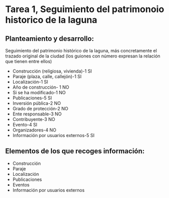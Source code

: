 # Tarea 1, Seguimiento del patrimonoio historico de la laguna
## Planteamiento y desarrollo:
Seguimiento del patrimonio histórico de la laguna, más concretamente el trazado original de la ciudad (los guiones con número expresan la relación que tienen entre ellos)

- Construcción (religiosa, vivienda)-1 SI
- Paraje (plaza, calle, callejón)-1 SI
- Localización-1 SI
- Año de construcción- 1 NO
- Si se ha modificado-1 NO
- Publicaciones-5 SI
- Inversión pública-2 NO
- Grado de protección-2 NO
- Ente responsable-3 NO
- Contribuyente-3 NO
- Evento-4 SI
- Organizadores-4 NO
- Información por usuarios externos-5 SI

## Elementos de los que recoges información:
- Construcción
- Paraje
- Localización
- Publicaciones
- Eventos
- Información por usuarios externos
